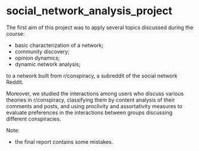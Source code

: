# social_network_analysis_project
The first aim of this project was to apply several topics discussed during the course:
- basic characterization of a network;
- community discovery;
- opinion dynamics;
- dynamic network analysis;

to a network built from r/conspiracy, a subreddit of the social network Reddit. 

Moreover, we studied the interactions among users who discuss various
theories in r/conspiracy, classifying them by content analysis
of their comments and posts, and using proclivity and assortativity measures to evaluate preferences in the interactions
between groups discussing different conspiracies.

Note: 
- the final report contains some mistakes.
